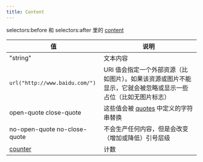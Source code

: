 ```yaml
---
title: Content
---
```


selectors:before 和 selectors:after 里的 [content](https://developer.mozilla.org/zh-CN/docs/Web/CSS/content)

| 值 | 说明 |
|--|----|
|"string"| 文本内容 |
|`url("http://www.baidu.com/")`|URI 值会指定一个外部资源（比如图片）。如果该资源或图片不能显示，它就会被忽略或显示一些占位（比如无图片标志）|
|open-quote close-quote | 这些值会被 [quotes](https://developer.mozilla.org/zh-CN/docs/Web/CSS/quotes) 中定义的字符串替换 |
|no-open-quote no-close-quote | 不会生产任何内容，但是会改变（增加或降低）引号层级 |
|[counter](http://www.w3schools.com/css/css_counters.asp)|计数|
